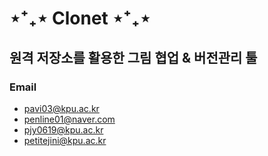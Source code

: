 # ⋆⁺₊⋆ Clonet ⋆⁺₊⋆
원격 저장소를 활용한 그림 협업 & 버전관리 툴
------------
### Email
* pavi03@kpu.ac.kr
* penline01@naver.com
* pjy0619@kpu.ac.kr
* petitejini@kpu.ac.kr
